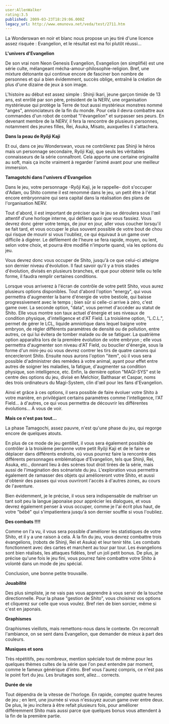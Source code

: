 ```yaml
---
user:AllenWalker
rating:3.5
published: 2009-03-23T18:29:06.000Z
legacy_url: http://www.emunova.net/veda/test/2711.htm
---
```

La Wonderswan en noir et blanc nous propose un jeu tiré d'une licence assez risquée : Evangelion, et le résultat est ma foi plutôt réussi...  

  

  

**L'univers d'Evangelion**  

  

De son vrai nom Neon Genesis Evangelion, Evangelion (en simplifié) est une série culte, mélangeant mécha-amour-philosophie-religion. Bref, une mixture détonante qui continue encore de fasciner bon nombre de personnes et qui a bien évidemment, succès oblige, entraîné la création de plus d'une dizaine de jeux à son image.  

L'histoire au début est assez simple : Shinji Ikari, jeune garçon timide de 13 ans, est enrôlé par son père, président de la NERV, une organisation mystérieuse qui protège la Terre de tout aussi mystérieux monstres nommé "anges", annonciateurs de la fin du monde. Pour cela il devra combattre aux commandes d'un robot de combat "l'évangelion" et surpasser ses peurs. En devenant membre de la NERV, il fera la rencontre de plusieurs personnes, notamment des jeunes filles, Rei, Asuka, Misato, auxquelles il s'attachera.  

  

  

**Dans la peau de Ryôji Kaji**  

  

Et oui, dans ce jeu Wonderswan, vous ne contrôlerez pas Shinji le héros mais un personnage secondaire, Ryôji Kaji, que seuls les véritables connaisseurs de la série connaîtront. Cela apporte une certaine originalité au soft, mais ça incite vraiment à regarder l'animé avant pour une meilleur immersion.  

  

  

**Tamagotchi dans l'univers d'Evangelion**  

  

Dans le jeu, votre personnage -Ryôji Kaji, je le rappelle- doit s'occuper d'Adam, ou Shito comme il est renommé dans le jeu, un petit être à l'état encore embryonnaire qui sera capital dans la réalisation des plans de l'organisation NERV.  

Tout d'abord, il est important de préciser que le jeu se déroulera sous l'œil attentif d'une horloge interne, qui défilera quoi que vous fassiez. Vous devrez donc gérer votre temps, de jour en jour, aller vous coucher lorsqu'il se fait tard, et vous occuper le plus souvent possible de votre bout de chou qui risque de mourir si vous l'oubliez, ce qui équivaut à un game over difficile à digérer. Le défilement de l'heure se fera rapide, moyen, ou lent, selon votre choix, et pourra être modifié n'importe quand, via les options du jeu.  

  

Vous devrez donc vous occuper de Shito, jusqu'à ce que celui-ci atteigne son dernier niveau d'évolution. Il faut savoir qu'il y a trois stades d'évolution, divisés en plusieurs branches, et que pour obtenir telle ou telle forme, il faudra remplir certaines conditions.  

  

Lorsque vous arriverez à l'écran de contrôle de votre petit Shito, vous aurez plusieurs options disponibles. Tout d'abord l'option "energy", qui vous permettra d'augmenter la barre d'énergie de votre bestiole, qui baisse progressivement avec le temps ; bien sûr si celle-ci arrive à zéro, c'est game over. La seconde option, "data", vous permet d'accéder au statut de Shito. Elle vous montre son taux actuel d'énergie et ses niveaux de condition physique, d'intelligence et d'AT Field. La troisième option, "L.C.L.", permet de gérer le LCL, liquide amniotique dans lequel baigne votre embryon, de régler différents paramètres de densité ou de pollution, entre autres, ce qui lui évitera de tomber malade ou de se fatiguer. La quatrième option apparaîtra lors de la première évolution de votre embryon ; elle vous permettra d'augmenter son niveau d'AT Field, ou bouclier d'énergie, sous la forme d'un mini-jeu où vous devrez contrer les tirs de quatre canons qui encercleront Shito. Ensuite nous aurons l'option "item", où il vous sera possible d'administrer des remèdes à votre animal, ayant pour effet entre autres de soigner les maladies, la fatigue, d'augmenter sa condition physique, son intelligence, etc. Enfin, la dernière option "MAGI-SYS" est le centre des options du jeu, divisé en Melchior, Balthasar et Caspar, noms des trois ordinateurs du Magi-System, clin d'œil pour les fans d'Evangelion.  

  

Ainsi et grâce à ces options, il sera possible de faire évoluer votre Shito à votre manière, en privilégiant certains paramètres comme l'intelligence, l'AT Field... à d'autres, ce qui vous permettra de découvrir les différentes évolutions... À vous de voir.  

  

  

**Mais ce n'est pas tout...**  

  

La phase Tamagochi, assez pauvre, n'est qu'une phase du jeu, qui regorge encore de quelques atouts.  

En plus de ce mode de jeu gentillet, il vous sera également possible de contrôler à la troisième personne votre petit Ryôji Kaji et de le faire se déplacer dans différents endroits, où vous pourrez faire la rencontre des différents personnages emblématique d'Evangelion, tels que Shinji, Rei, Asuka, etc., donnant lieu à des scènes tout droit tirées de la série, mais aussi de l'imagination des scénariste du jeu. L'exploration vous permettra également de ramasser des objets qui amélioreront votre Shito, et aussi d'obtenir des passes qui vous ouvriront l'accès à d'autres zones, au cours de l'aventure.  

Bien évidemment, je le précise, il vous sera indispensable de maîtriser un tant soit peu la langue japonaise pour apprécier les dialogues, et vous devrez également penser à vous occuper, comme je l'ai écrit plus haut, de votre "bébé" qui s'impatientera jusqu'à son dernier souffle si vous l'oubliez.  

  

  

**Des combats !!!!**  

  

Comme on l'a vu, il vous sera possible d'améliorer les statistiques de votre Shito, et il y a une raison à cela. À la fin du jeu, vous devrez combattre trois évangelions, (robots de Shinji, Rei et Asuka) et leur tenir tête. Les combats fonctionnent avec des cartes et marchent au tour par tour. Les évangelions sont bien réalisés, les attaques fidèles, bref un joli petit bonus. De plus, je précise qu'une fois le jeu fini, vous pourrez faire combattre votre Shito à volonté dans un mode de jeu spécial.  

  

Conclusion, une bonne petite trouvaille.  

  

  

**Jouabilité**  

  

Des plus simpliste, je ne vais pas vous apprendre à vous servir de la touche directionnelle. Pour la phase "gestion de Shito", vous choisirez vos options et cliquerez sur celle que vous voulez. Bref rien de bien sorcier, même si c'est en japonais.  

  

  

**Graphismes**  

  

Graphismes vieillots, mais remettons-nous dans le contexte. On reconnaît l'ambiance, on se sent dans Evangelion, que demander de mieux à part des couleurs.  

  

  

**Musiques et sons**  

  

Très répétitifs, peu nombreux, mention spéciale tout de même pour les quelques thèmes cultes de la série que l'on peut entendre par moment, comme le fameux générique d'intro. Bref vous l'aurez compris, ce n'est pas le point fort du jeu. Les bruitages sont, allez... corrects.  

  

  

**Durée de vie**  

  

Tout dépendra de la vitesse de l'horloge. En rapide, comptez quatre heures de jeu ; en lent, une journée si vous n'essuyez aucun game over entre deux. De plus, le jeu incitera à être refait plusieurs fois, pour améliorer différemment Shito mais aussi parce que quelques bonus vous attendent à la fin de la première partie.